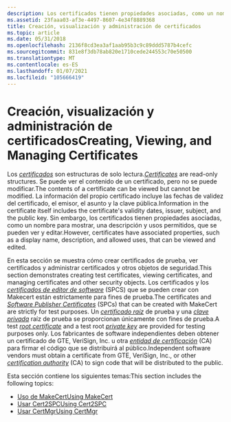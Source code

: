 ```yaml
---
description: Los certificados tienen propiedades asociadas, como un nombre para mostrar, una descripción y usos permitidos, que se pueden ver y editar.
ms.assetid: 23faaa03-af3e-4497-8607-4e34f8889368
title: Creación, visualización y administración de certificados
ms.topic: article
ms.date: 05/31/2018
ms.openlocfilehash: 2136f8cd3ea3af1aab95b3c9c89ddd5787b4cefc
ms.sourcegitcommit: 831e8f3db78ab820e1710cede244553c70e50500
ms.translationtype: MT
ms.contentlocale: es-ES
ms.lasthandoff: 01/07/2021
ms.locfileid: "105666419"
---
```

# <a name="creating-viewing-and-managing-certificates"></a><span data-ttu-id="f4742-103">Creación, visualización y administración de certificados</span><span class="sxs-lookup"><span data-stu-id="f4742-103">Creating, Viewing, and Managing Certificates</span></span>

<span data-ttu-id="f4742-104">Los [*certificados*](../secgloss/c-gly.md) son estructuras de solo lectura.</span><span class="sxs-lookup"><span data-stu-id="f4742-104">[*Certificates*](../secgloss/c-gly.md) are read-only structures.</span></span> <span data-ttu-id="f4742-105">Se puede ver el contenido de un certificado, pero no se puede modificar.</span><span class="sxs-lookup"><span data-stu-id="f4742-105">The contents of a certificate can be viewed but cannot be modified.</span></span> <span data-ttu-id="f4742-106">La información del propio certificado incluye las fechas de validez del certificado, el emisor, el asunto y la clave pública.</span><span class="sxs-lookup"><span data-stu-id="f4742-106">Information in the certificate itself includes the certificate's validity dates, issuer, subject, and the public key.</span></span> <span data-ttu-id="f4742-107">Sin embargo, los certificados tienen propiedades asociadas, como un nombre para mostrar, una descripción y usos permitidos, que se pueden ver y editar.</span><span class="sxs-lookup"><span data-stu-id="f4742-107">However, certificates have associated properties, such as a display name, description, and allowed uses, that can be viewed and edited.</span></span>

<span data-ttu-id="f4742-108">En esta sección se muestra cómo crear certificados de prueba, ver certificados y administrar certificados y otros objetos de seguridad.</span><span class="sxs-lookup"><span data-stu-id="f4742-108">This section demonstrates creating test certificates, viewing certificates, and managing certificates and other security objects.</span></span> <span data-ttu-id="f4742-109">Los certificados y los [*certificados de editor de software*](../secgloss/s-gly.md) (SPCS) que se pueden crear con Makecert están estrictamente para fines de prueba.</span><span class="sxs-lookup"><span data-stu-id="f4742-109">The certificates and [*Software Publisher Certificates*](../secgloss/s-gly.md) (SPCs) that can be created with MakeCert are strictly for test purposes.</span></span> <span data-ttu-id="f4742-110">Un [*certificado raíz*](../secgloss/r-gly.md) de prueba y una [*clave privada*](../secgloss/p-gly.md) raíz de prueba se proporcionan únicamente con fines de prueba.</span><span class="sxs-lookup"><span data-stu-id="f4742-110">A test [*root certificate*](../secgloss/r-gly.md) and a test root [*private key*](../secgloss/p-gly.md) are provided for testing purposes only.</span></span> <span data-ttu-id="f4742-111">Los fabricantes de software independientes deben obtener un certificado de GTE, VeriSign, Inc. u otra [*entidad de certificación*](../secgloss/c-gly.md) (CA) para firmar el código que se distribuirá al público.</span><span class="sxs-lookup"><span data-stu-id="f4742-111">Independent software vendors must obtain a certificate from GTE, VeriSign, Inc., or other [*certification authority*](../secgloss/c-gly.md) (CA) to sign code that will be distributed to the public.</span></span>

<span data-ttu-id="f4742-112">Esta sección contiene los siguientes temas:</span><span class="sxs-lookup"><span data-stu-id="f4742-112">This section includes the following topics:</span></span>

-   [<span data-ttu-id="f4742-113">Uso de MakeCert</span><span class="sxs-lookup"><span data-stu-id="f4742-113">Using MakeCert</span></span>](using-makecert.md)
-   [<span data-ttu-id="f4742-114">Usar Cert2SPC</span><span class="sxs-lookup"><span data-stu-id="f4742-114">Using Cert2SPC</span></span>](using-cert2spc.md)
-   [<span data-ttu-id="f4742-115">Usar CertMgr</span><span class="sxs-lookup"><span data-stu-id="f4742-115">Using CertMgr</span></span>](using-certmgr.md)

 

 
